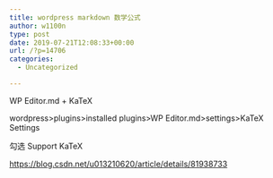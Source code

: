 ```yaml
---
title: wordpress markdown 数学公式
author: w1100n
type: post
date: 2019-07-21T12:08:33+00:00
url: /?p=14706
categories:
  - Uncategorized

---
```

WP Editor.md + KaTeX
  
wordpress>plugins>installed plugins>WP Editor.md>settings>KaTeX Settings
  
勾选 Support KaTeX

https://blog.csdn.net/u013210620/article/details/81938733